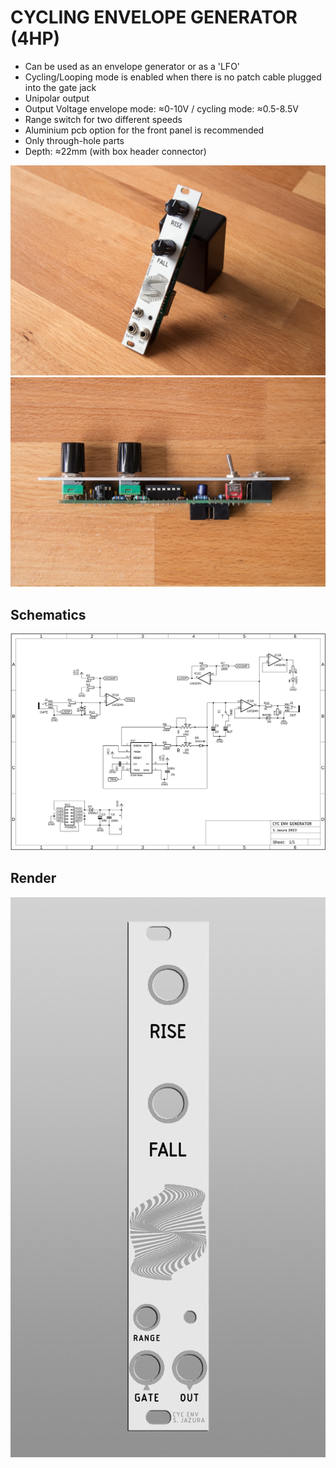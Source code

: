 # CYCLING ENVELOPE GENERATOR (4HP)

* Can be used as an envelope generator or as a 'LFO'
* Cycling/Looping mode is enabled when there is no patch cable plugged into the gate jack
* Unipolar output
* Output Voltage envelope mode: ≈0-10V / cycling mode: ≈0.5-8.5V
* Range switch for two different speeds
* Aluminium pcb option for the front panel is recommended
* Only through-hole parts
* Depth: ≈22mm (with box header connector)

![CYCENV](https://raw.githubusercontent.com/diysynth/EURORACK-MODULES/main/CYCLING%20ENVELOPE%20GENERATOR%20(4HP)/cycenv_front.jpg)
![CYCENV](https://raw.githubusercontent.com/diysynth/EURORACK-MODULES/main/CYCLING%20ENVELOPE%20GENERATOR%20(4HP)/cycenv_side.jpg)

## Schematics

![Schematics](https://raw.githubusercontent.com/diysynth/EURORACK-MODULES/main/CYCLING%20ENVELOPE%20GENERATOR%20(4HP)/CYCENV_Schematics.png)

## Render

![CYCENV](https://raw.githubusercontent.com/diysynth/EURORACK-MODULES/main/CYCLING%20ENVELOPE%20GENERATOR%20(4HP)/cycenvpanel_render.png)
